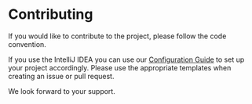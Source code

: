 # Contributing

If you would like to contribute to the project, please follow the code convention. 

If you use the IntelliJ IDEA you can use our [Configuration Guide](https://github.com/PM-Dungeon/core/wiki/Codeformatter-f%C3%BCr-IntelliJ-IDEA-konfigurieren) to set up your project accordingly. Please use the appropriate templates when creating an issue or pull request. 

We look forward to your support.
